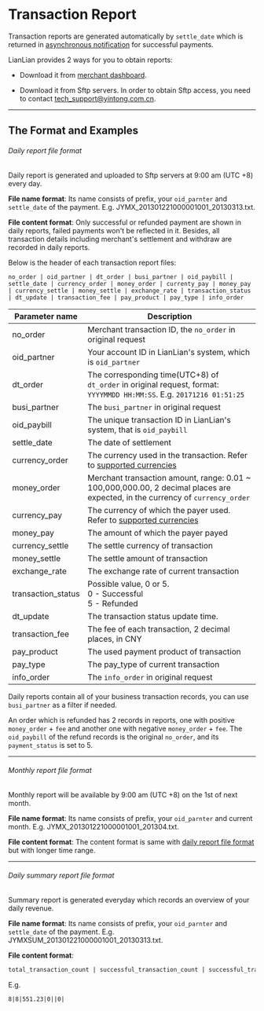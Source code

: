 # Transaction Report

Transaction reports are generated automatically by ```settle_date``` which is returned in [asynchronous notification](async-notification-concept.md) for successful payments.

LianLian provides 2 ways for you to obtain reports:

* Download it from [merchant dashboard](https://b.lianlianpay.com/trader/login.htm).

* Download it from Sftp servers. In order to obtain Sftp access, you need to contact [tech_support@yintong.com.cn](mailto:tech_support@yintong.com.cn).

***

## The Format and Examples

###### Daily report file format

Daily report is generated and uploaded to Sftp servers at 9:00 am (UTC +8) every day. 

**File name format**: Its name consists of prefix, your ```oid_parnter``` and ```settle_date``` of the payment. E.g. JYMX_201301221000001001_20130313.txt.

**File content format**: Only successful or refunded payment are shown in daily reports, failed payments won't be reflected in it. Besides, all transaction details including merchant's settlement and withdraw are recorded in daily reports.

Below is the header of each transaction report files:

```text
no_order | oid_partner | dt_order | busi_partner | oid_paybill | settle_date | currency_order | money_order | currenty_pay | money_pay | currency_settle | money_settle | exchange_rate | transaction_status | dt_update | transaction_fee | pay_product | pay_type | info_order  
```

|Parameter name|Description|
|---|---|
|no_order|Merchant transaction ID, the ```no_order``` in original request|
|oid_partner|Your account ID in LianLian's system, which is ```oid_partner```|
|dt_order|The corresponding time(UTC+8) of ```dt_order``` in original request, format: ```YYYYMMDD HH:MM:SS```. E.g. ```20171216 01:51:25```|
|busi_partner| The ```busi_partner``` in original request|
|oid_paybill|The unique transaction ID in LianLian's system, that is ```oid_paybill```|
|settle_date|The date of settlement|
|currency_order|The currency used in the transaction. Refer to [supported currencies](supported-currencies.md) |
|money_order|Merchant transaction amount, range: 0.01 ~ 100,000,000.00, 2 decimal places are expected, in the currency of ```currency_order```|
|currency_pay|The currency of which the payer used. Refer to [supported currencies](supported-currencies.md)|
|money_pay|The amount of which the payer payed|
|currency_settle|The settle currency of transaction|
|money_settle|The settle amount of transaction|
|exchange_rate|The exchange rate of current transaction|
|transaction_status|Possible value, 0 or 5. <br> 0 - Successful <br> 5 - Refunded|
|dt_update| The transaction status update time. |
|transaction_fee| The fee of each transaction, 2 decimal places, in CNY|
|pay_product|The used payment product of transaction|
|pay_type|The pay_type of current transaction|
|info_order| The ```info_order``` in original request|

Daily reports contain all of your business transaction records, you can use ```busi_partner``` as a filter if needed. 

An order which is refunded has 2 records in reports, one with positive ```money_order``` + ```fee``` and another one with negative ```money_order``` + ```fee```. The ```oid_paybill``` of the refund records is the original ```no_order```, and its ```payment_status``` is set to 5.

***

###### Monthly report file format

Monthly report will be available by 9:00 am (UTC +8) on the 1st of next month.

**File name format**: Its name consists of prefix, your ```oid_parnter``` and current month. E.g. JYMX_201301221000001001_201304.txt.

**File content format**: The content format is same with [daily report file format](#daily-report-file-format) but with longer time range.

***

###### Daily summary report file format

Summary report is generated everyday which records an overview of your daily revenue.

**File name format**: Its name consists of prefix, your ```oid_parnter``` and ```settle_date``` of the payment. E.g. JYMXSUM_201301221000001001_20130313.txt.

**File content format**:

```html
total_transaction_count | successful_transaction_count | successful_transaction_amount_summary(2 decimal places, in CNY) | refunded_transaction_count | refunded_transaction_amount_summary(2 decimal places, in CNY, negative value) | canceled_transaction_count | canceled_transaction_amount_summary(2 decimal places, in CNY, negative value)
```

E.g.

```html
8|8|551.23|0||0|
```